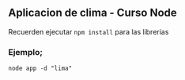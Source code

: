 ## Aplicacion de clima - Curso Node 


Recuerden ejecutar ```npm install``` para las librerias


### Ejemplo;

```
node app -d "lima"
```
